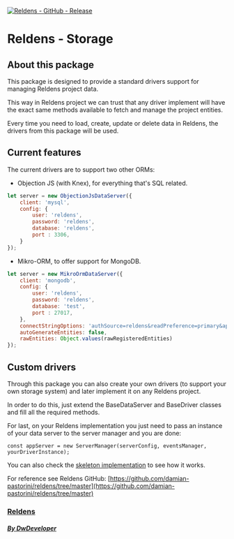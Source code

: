 [![Reldens - GitHub - Release](https://www.dwdeveloper.com/media/reldens/reldens-mmorpg-platform.png)](https://www.reldens.com/)

# Reldens - Storage

## About this package
This package is designed to provide a standard drivers support for managing Reldens project data.

This way in Reldens project we can trust that any driver implement will have the exact same methods available to fetch and manage the project entities.

Every time you need to load, create, update or delete data in Reldens, the drivers from this package will be used.

## Current features
The current drivers are to support two other ORMs:
- Objection JS (with Knex), for everything that's SQL related.
```javascript
let server = new ObjectionJsDataServer({
    client: 'mysql',
    config: {
        user: 'reldens',
        password: 'reldens',
        database: 'reldens',
        port : 3306,
    }
});
```
- Mikro-ORM, to offer support for MongoDB.
```javascript
let server = new MikroOrmDataServer({
    client: 'mongodb',
    config: {
        user: 'reldens',
        password: 'reldens',
        database: 'test',
        port : 27017,
    },
    connectStringOptions: 'authSource=reldens&readPreference=primary&appname=MongoDB%20Compass&ssl=false',
    autoGenerateEntities: false,
    rawEntities: Object.values(rawRegisteredEntities)
});
```

## Custom drivers
Through this package you can also create your own drivers (to support your own storage system) and later implement it on any Reldens project.

In order to do this, just extend the BaseDataServer and BaseDriver classes and fill all the required methods.

For last, on your Reldens implementation you just need to pass an instance of your data server to the server manager and you are done:
```
const appServer = new ServerManager(serverConfig, eventsManager, yourDriverInstance);
```

You can also check the [skeleton implementation](https://github.com/damian-pastorini/reldens-skeleton/) to see how it works.

For reference see Reldens GitHub: [https://github.com/damian-pastorini/reldens/tree/master](https://github.com/damian-pastorini/reldens/tree/master)

### [Reldens](https://www.reldens.com/ "Reldens")

##### [By DwDeveloper](https://www.dwdeveloper.com/ "DwDeveloper")
